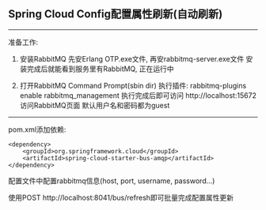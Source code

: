 ## Spring Cloud Config配置属性刷新(自动刷新)

--- 

准备工作: 

1. 安装RabbitMQ
先安Erlang OTP.exe文件, 再安rabbitmq-server.exe文件
安装完成后就能看到服务里有RabbitMQ, 正在运行中

2. 打开RabbitMQ Command Prompt(sbin dir) 
执行插件: rabbitmq-plugins enable rabbitmq_management
执行完成后即可访问 http://localhost:15672 访问RabbitMQ页面
默认用户名和密码都为guest

---

pom.xml添加依赖:
```
<dependency>
	<groupId>org.springframework.cloud</groupId>
	<artifactId>spring-cloud-starter-bus-amqp</artifactId>
</dependency>
```

配置文件中配置rabbitmq信息(host, port, username, password...)


使用POST http://localhost:8041/bus/refresh即可批量完成配置属性更新